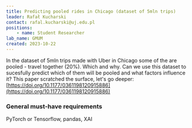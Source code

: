 ```yaml
---
title: Predicting pooled rides in Chicago (dataset of 5mln trips)
leader: Rafał Kucharski
contact: rafal.kucharski@uj.edu.pl
positions:
    - name: Student Researcher
lab_name: GMUM
created: 2023-10-22
---
```


In the dataset of 5mln trips made with Uber in Chicago some of the are pooled - travel together (20%). Which and why. Can we use this dataset to sucesfully predict which of them will be pooled and what factors influence it? This paper scratched the surface, let's go deeper: [https://doi.org/10.1177/0361198120915886](https://doi.org/10.1177/0361198120915886)

### General must-have requirements

PyTorch or Tensorflow, pandas, XAI

